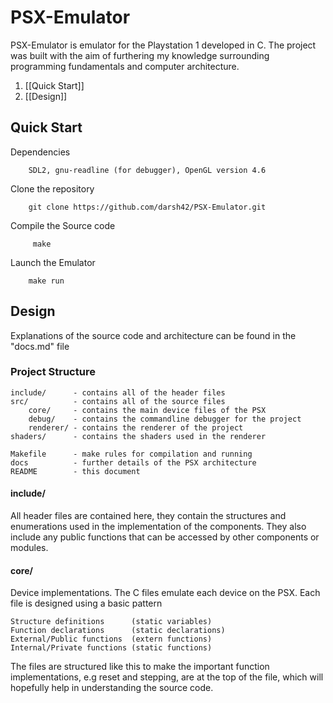 # PSX-Emulator

PSX-Emulator is emulator for the Playstation 1 developed in C. The project was built with the aim of furthering my knowledge surrounding programming fundamentals
and computer architecture.

1.  [[Quick Start]]
2.  [[Design]]

## Quick Start
Dependencies
```
    SDL2, gnu-readline (for debugger), OpenGL version 4.6
```

Clone the repository
```
    git clone https://github.com/darsh42/PSX-Emulator.git
```

Compile the Source code
```
     make
```

Launch the Emulator
```
    make run
```

## Design

Explanations of the source code and architecture can be found in the "docs.md" file

### Project Structure
    include/      - contains all of the header files
    src/          - contains all of the source files
        core/     - contains the main device files of the PSX
        debug/    - contains the commandline debugger for the project
        renderer/ - contains the renderer of the project
    shaders/      - contains the shaders used in the renderer
    
    Makefile      - make rules for compilation and running
    docs          - further details of the PSX architecture
    README        - this document

#### include/
All header files are contained here, they contain the structures and enumerations used in the implementation of the components. They also include any public functions that can be accessed by other components or modules.

#### core/
Device implementations. The C files emulate each device on the PSX.
Each file is designed using a basic pattern
    
    Structure definitions      (static variables)
    Function declarations      (static declarations)
    External/Public functions  (extern functions)
    Internal/Private functions (static functions)

The files are structured like this to make the important function implementations, e.g reset and stepping, are at the top of the file, which will hopefully help in understanding the source code.
